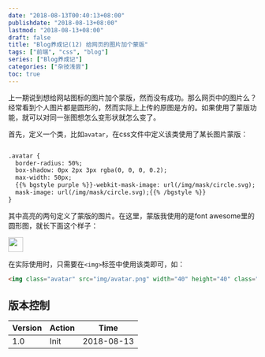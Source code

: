 ```yaml
---
date: "2018-08-13T00:40:13+08:00"
publishdate: "2018-08-13+08:00"
lastmod: "2018-08-13+08:00"
draft: false
title: "Blog养成记(12) 给网页的图片加个蒙版"
tags: ["前端", "css", "blog"]
series: ["Blog养成记"]
categories: ["杂技浅尝"]
toc: true
---
```


上一期说到想给网站图标的图片加个蒙版，然而没有成功。那么网页中的图片么？经常看到个人图片都是圆形的，然而实际上上传的原图是方的。如果使用了蒙版功能，就可以对同一张图想怎么变形状就怎么变了。

首先，定义一个类，比如`avatar`，在css文件中定义该类使用了某长图片蒙版：

```html

.avatar {
  border-radius: 50%;
  box-shadow: 0px 2px 3px rgba(0, 0, 0, 0.2);
  max-width: 50px;
  {{% bgstyle purple %}}-webkit-mask-image: url(/img/mask/circle.svg);
  mask-image: url(/img/mask/circle.svg);{{% /bgstyle %}}
}
```

其中高亮的两句定义了蒙版的图片。在这里，蒙版我使用的是font awesome里的圆形图，就长下面这个样子：

<img name="circle mask" src="/img/mask/circle.svg"  width='30px'/>

在实际使用时，只需要在`<img>`标签中使用该类即可，如：

```html
<img class="avatar" src="img/avatar.png" width="40" height="40" class="d-inline-block align-top" alt="" />
```

## 版本控制

| Version | Action | Time       |
| ------- | ------ | ---------- |
| 1.0     | Init   | 2018-08-13 |

